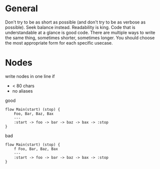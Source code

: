 # General

Don't try to be as short as possible (and don't try to be as verbose as possible). Seek balance instead. Readability is king. Code that is understandable at a glance is good code. There are multiple ways to write the same thing, sometimes shorter, sometimes longer. You should choose the most appropriate form for each specific usecase.

# Nodes

write nodes in one line if

- < 80 chars
- no aliases

good

```neva
flow Main(start) (stop) {
    Foo, Bar, Baz, Bax
    ---
    :start -> foo -> bar -> baz -> bax -> :stop
}
```

bad

```neva
flow Main(start) (stop) {
    f Foo, Bar, Baz, Bax
    ---
    :start -> foo -> bar -> baz -> bax -> :stop
}
```
